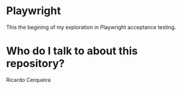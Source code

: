 # Playwright

This the begining of my exploration in Playwright acceptance testing. 

# Who do I talk to about this repository?

Ricardo Cerqueira